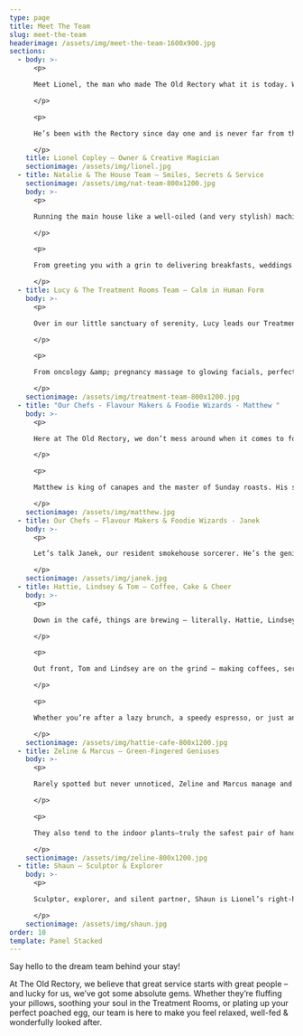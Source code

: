 ```yaml
---
type: page
title: Meet The Team
slug: meet-the-team
headerimage: /assets/img/meet-the-team-1600x900.jpg
sections:
  - body: >-
      <p>

      Meet Lionel, the man who made The Old Rectory what it is today. With a background in fashion &amp; a flair for interior design, Lionel is the brains (and the eye) behind our beautiful spaces – from the handpicked artwork to the custom-made cushions you won’t want to get up from.

      </p>

      <p>

      He’s been with the Rectory since day one and is never far from the action – whether he’s redesigning a room, pottering in the garden, or sneaking a slice of cake (we see you Lionel!).

      </p>
    title: Lionel Copley – Owner & Creative Magician
    sectionimage: /assets/img/lionel.jpg
  - title: Natalie & The House Team – Smiles, Secrets & Service
    sectionimage: /assets/img/nat-team-800x1200.jpg
    body: >-
      <p>

      Running the main house like a well-oiled (and very stylish) machine is Natalie, along with her brilliant team of hospitality heroes. They’ve got hearts of gold, years of experience, and more tips on Hastings that a local tour guide.

      </p>

      <p>

      From greeting you with a grin to delivering breakfasts, weddings &amp; afternoon teas worthy of a Michelin Key, they’ve mastered the art of making every guest feel like royalty – with a cuppa always close by.

      </p>
  - title: Lucy & The Treatment Rooms Team – Calm in Human Form
    body: >-
      <p>

      Over in our little sanctuary of serenity, Lucy leads our Treatment Rooms team – a group of calm, kind and wonderfully skilled therapists. They’re up to date with all the latest techniques and tailor every treatment to you.

      </p>

      <p>

      From oncology &amp; pregnancy massage to glowing facials, perfectly polished pedicures, and everything in between, this team is here to help you float out feeling like your very best self.

      </p>
    sectionimage: /assets/img/treatment-team-800x1200.jpg
  - title: "Our Chefs - Flavour Makers & Foodie Wizards - Matthew "
    body: >-
      <p>

      Here at The Old Rectory, we don’t mess around when it comes to food. Our chefs are passionate about every bite, using seasonal, local ingredients to create dishes that feel both comforting and a little bit special.

      </p>

      <p>

      Matthew is king of canapes and the master of Sunday roasts. His seasonal menus are all about honest, hearty food done right – with a little flair thrown in for good measure. From delicate bites to full-on feasts, he makes sure every meal tells a story (and ends with a clean plate).

      </p>
    sectionimage: /assets/img/matthew.jpg
  - title: Our Chefs – Flavour Makers & Foodie Wizards - Janek
    body: >-
      <p>

      Let’s talk Janek, our resident smokehouse sorcerer. He’s the genius behind our hot smoked salmon &amp; kippers, and the hands behind our home-cured bacon, handmade sausages and indulgent black pudding. When he’s not manning the BBQ at a wedding, you’ll find him tending our edible garden – or giving some TLC to our fish pond. Yes, really.

      </p>
    sectionimage: /assets/img/janek.jpg
  - title: Hattie, Lindsey & Tom – Coffee, Cake & Cheer
    body: >-
      <p>

      Down in the café, things are brewing — literally. Hattie, Lindsey, and Tom are the smiling trio behind every silky flat white and freshly baked slice of heaven. Hattie rules the café kitchen, curating a day-to-day menu that hits the sweet spot for breakfast, brunch, and lunch. All our cakes? Her handiwork. All the “mmm” sounds coming from the café? Also her fault. You’ve been warned.

      </p>

      <p>

      Out front, Tom and Lindsey are on the grind — making coffees, serving guests, and keeping the good energy flowing with the support of our team of dedicated porters, Jemima, Sam, Sid, Tilly & Cicely . 

      </p>

      <p>

      Whether you’re after a lazy brunch, a speedy espresso, or just an excuse to eat cake (no judgment here), they’re the ones making it happen — with good vibes and great tunes guaranteed.

      </p>
    sectionimage: /assets/img/hattie-cafe-800x1200.jpg
  - title: Zeline & Marcus – Green-Fingered Geniuses
    body: >-
      <p>

      Rarely spotted but never unnoticed, Zeline and Marcus manage and maintain our beautiful walled garden. From tiny seedlings to a sprawling grapevine, these two strike the perfect balance between creating an ecological haven for birds, bees, and guests. They’re an iconic duo who take the time to ensure that, no matter the season, our gardens always have the wow factor.

      </p>

      <p>

      They also tend to the indoor plants—truly the safest pair of hands to bring a touch of green to our communal spaces, dining room tables, and each guest room.

      </p>
    sectionimage: /assets/img/zeline-800x1200.jpg
  - title: Shaun – Sculptor & Explorer
    body: >-
      <p>

      Sculptor, explorer, and silent partner, Shaun is Lionel’s right-hand man. Long-time friend and Old Rectory alumnus, Shaun has several art installations throughout the Rectory, café, and garden. When he’s not off exploring the globe, you’ll often find him sampling delights and chatting with friends in the café.

      </p>
    sectionimage: /assets/img/shaun.jpg
order: 10
template: Panel Stacked
---
```

Say hello to the dream team behind your stay!

At The Old Rectory, we believe that great service starts with great people – and lucky for us, we’ve got some absolute gems. Whether they’re fluffing your pillows, soothing your soul in the Treatment Rooms, or plating up your perfect poached egg, our team is here to make you feel relaxed, well-fed &amp; wonderfully looked after.
